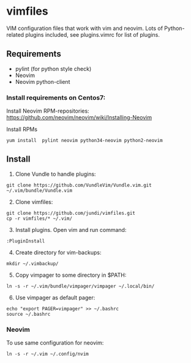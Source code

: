 # vimfiles
VIM configuration files that work with vim and neovim. Lots of Python-related plugins included, see plugins.vimrc for list of plugins.

## Requirements
   * pylint (for python style check)
   * Neovim
   * Neovim python-client

### Install requirements on Centos7:
Install Neovim RPM-repositories: https://github.com/neovim/neovim/wiki/Installing-Neovim

Install RPMs
```
yum install  pylint neovim python34-neovim python2-neovim
```

## Install

1. Clone Vundle to handle plugins:  
```
git clone https://github.com/VundleVim/Vundle.vim.git ~/.vim/bundle/Vundle.vim  
```

2. Clone vimfiles:  
```
git clone https://github.com/jundi/vimfiles.git
cp -r vimfiles/* ~/.vim/
```

3. Install plugins. Open vim and run command:
```
:PluginInstall

```

4. Create directory for vim-backups:  
```
mkdir ~/.vimbackup/
```

5. Copy vimpager to some directory in $PATH:
```
ln -s -r ~/.vim/bundle/vimpager/vimpager ~/.local/bin/
```

6. Use vimpager as default pager:
```
echo "export PAGER=vimpager" >> ~/.bashrc
source ~/.bashrc
```

### Neovim

To use same configuration for neovim:  
```
ln -s -r ~/.vim ~/.config/nvim
```
